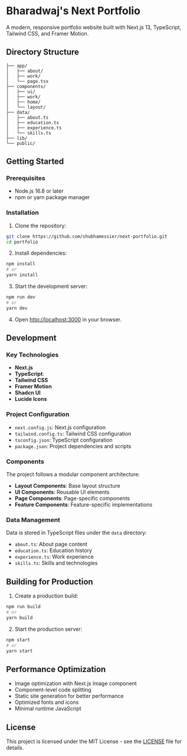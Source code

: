 # Bharadwaj's Next Portfolio

A modern, responsive portfolio website built with Next.js 13, TypeScript, Tailwind CSS, and Framer Motion.


## Directory Structure

```
├── app/                   
│   ├── about/             
│   ├── work/              
│   └── page.tsx           
├── components/            
│   ├── ui/              
│   ├── work/            
│   ├── home/            
│   └── layout/          
├── data/                
│   ├── about.ts         
│   ├── education.ts    
│   ├── experience.ts   
│   └── skills.ts       
├── lib/                
└── public/             
```

## Getting Started

### Prerequisites

- Node.js 16.8 or later
- npm or yarn package manager

### Installation

1. Clone the repository:

```bash
git clone https://github.com/shubhamessier/next-portfolio.git
cd portfolio
```

2. Install dependencies:

```bash
npm install
# or
yarn install
```

3. Start the development server:

```bash
npm run dev
# or
yarn dev
```

4. Open [http://localhost:3000](http://localhost:3000) in your browser.

## Development

### Key Technologies

- **Next.js**
- **TypeScript**:
- **Tailwind CSS**
- **Framer Motion**
- **Shadcn UI**
- **Lucide Icons**

### Project Configuration

- `next.config.js`: Next.js configuration
- `tailwind.config.ts`: Tailwind CSS configuration
- `tsconfig.json`: TypeScript configuration
- `package.json`: Project dependencies and scripts

### Components

The project follows a modular component architecture:

- **Layout Components**: Base layout structure
- **UI Components**: Reusable UI elements
- **Page Components**: Page-specific components
- **Feature Components**: Feature-specific implementations

### Data Management

Data is stored in TypeScript files under the `data` directory:

- `about.ts`: About page content
- `education.ts`: Education history
- `experience.ts`: Work experience
- `skills.ts`: Skills and technologies

## Building for Production

1. Create a production build:

```bash
npm run build
# or
yarn build
```

2. Start the production server:

```bash
npm start
# or
yarn start
```

## Performance Optimization

- Image optimization with Next.js Image component
- Component-level code splitting
- Static site generation for better performance
- Optimized fonts and icons
- Minimal runtime JavaScript

## License

This project is licensed under the MIT License - see the [LICENSE](LICENSE) file for details.
